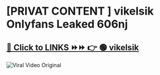 
 # [PRIVAT CONTENT ] vikelsik Onlyfans Leaked 606nj

## <h2><a href="https://clipsfans.com/vikelsik&ref=git">🔗 Click to LINKS ⏩⏩ 👉 🟢 vikelsik </a></h2>

<a href="https://clipsfans.com/vikelsik&ref=git" rel="nofollow" data-target="animated-image.originalLink"><img src="https://i.ibb.co.com/xMMVF88/686577567.gif" alt="Viral Video Original" style="max-width: 100%; display: inline-block;" data-target="animated-image.originalImage"></a>

